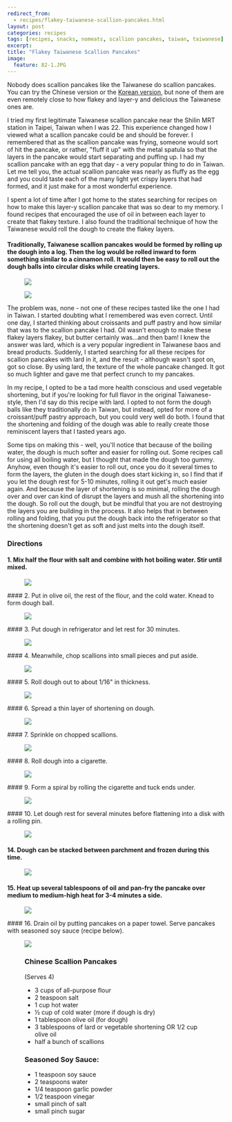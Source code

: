 ```yaml
---
redirect_from: 
  - recipes/flakey-taiwanese-scallion-pancakes.html
layout: post
categories: recipes
tags: [recipes, snacks, nomeats, scallion pancakes, taiwan, taiwanese]
excerpt: 
title: "Flakey Taiwanese Scallion Pancakes"
image:
  feature: 82-1.JPG
---
```


Nobody does scallion pancakes like the Taiwanese do scallion pancakes. You can try the Chinese version or the [Korean version](http://eastmeetskitchen.com/recipes/korean-style-scallion-pancakes.html), but none of them are even remotely close to how flakey and layer-y and delicious the Taiwanese ones are.  

I tried my first legitimate Taiwanese scallion pancake near the Shilin MRT station in Taipei, Taiwan when I was 22.  This experience changed how I viewed what a scallion pancake could be and should be forever.  I remembered that as the scallion pancake was frying, someone would sort of hit the pancake, or rather, "fluff it up" with the metal spatula so that the layers in the pancake would start separating and puffing up.  I had my scallion pancake with an egg that day - a very popular thing to do in Taiwan. Let me tell you, the actual scallion pancake was nearly as fluffy as the egg and you could taste each of the many light yet crispy layers that had formed, and it just make for a most wonderful experience.

I spent a lot of time after I got home to the states searching for recipes on how to make this layer-y scallion pancake that was so dear to my memory.  I found recipes that encouraged the use of oil in between each layer to create that flakey texture.  I also found the traditional technique of how the Taiwanese would roll the dough to create the flakey layers.

#### Traditionally, Taiwanese scallion pancakes would be formed by rolling up the dough into a log.  Then the log would be rolled inward to form something similar to a cinnamon roll.  It would then be easy to roll out the dough balls into circular disks while creating layers. 
<figure> <img src='/images/82-15.JPG'> </figure> 

<figure> <img src='/images/82-16.JPG'> </figure>

The problem was, none - not one of these recipes tasted like the one I had in Taiwan.  I started doubting what I remembered was even correct.  Until one day, I started thinking about croissants and puff pastry and how similar that was to the scallion pancake I had.  Oil wasn't enough to make these flakey layers flakey, but butter certainly was...and then bam!  I knew the answer was lard, which is a very popular ingredient in Taiwanese baos and bread products.  Suddenly, I started searching for all these recipes for scallion pancakes with lard in it, and the result - although wasn't spot on, got so close.  By using lard, the texture of the whole pancake changed.  It got so much lighter and gave me that perfect crunch to my pancakes.

In my recipe, I opted to be a tad more health conscious and used vegetable shortening, but if you're looking for full flavor in the original Taiwanese-style, then I'd say do this recipe with lard.  I opted to not form the dough balls like they traditionally do in Taiwan, but instead, opted for more of a croissant/puff pastry approach, but you could very well do both.  I found that the shortening and folding of the dough was able to really create those reminiscent layers that I tasted years ago.

Some tips on making this - well, you'll notice that because of the boiling water, the dough is much softer and easier for rolling out.  Some recipes call for using all boiling water, but I thought that made the dough too gummy.  Anyhow, even though it's easier to roll out, once you do it several times to form the layers, the gluten in the dough does start kicking in, so I find that if you let the dough rest for 5-10 minutes, rolling it out get's much easier again.  And because the layer of shortening is so minimal, rolling the dough over and over can kind of disrupt the layers and mush all the shortening into the dough.  So roll out the dough, but be mindful that you are not destroying the layers you are building in the process.  It also helps that in between rolling and folding, that you put the dough back into the refrigerator so that the shortening doesn't get as soft and just melts into the dough itself.

### Directions

#### 1. Mix half the flour with salt and combine with hot boiling water.  Stir until mixed.
<figure> <img src='/images/82-2.JPG'> </figure>
#### 2. Put in olive oil, the rest of the flour, and the cold water.  Knead to form dough ball.
<figure> <img src='/images/82-3.JPG'> </figure>
#### 3. Put dough in refrigerator and let rest for 30 minutes.
<figure> <img src='/images/82-4.JPG'> </figure>
#### 4. Meanwhile, chop scallions into small pieces and put aside.
<figure> <img src='/images/82-5.JPG'> </figure>
#### 5. Roll dough out to about 1/16" in thickness.
<figure> <img src='/images/82-6.JPG'> </figure>
#### 6. Spread a thin layer of shortening on dough.
<figure> <img src='/images/82-7.JPG'> </figure>
#### 7. Sprinkle on chopped scallions.
<figure> <img src='/images/82-8.JPG'> </figure>
#### 8. Roll dough into a cigarette.
<figure> <img src='/images/82-15.JPG'> </figure>
#### 9. Form a spiral by rolling the cigarette and tuck ends under.
<figure> <img src='/images/82-16.JPG'> </figure>
#### 10. Let dough rest for several minutes before flattening into a disk with a rolling pin. 

<figure> <img src='/images/82-14.JPG'> </figure>

#### 14. Dough can be stacked between parchment and frozen during this time.
<figure> <img src='/images/82-17.JPG'> </figure>

#### 15. Heat up several tablespoons of oil and pan-fry the pancake over medium to medium-high heat for 3-4 minutes a side.

<figure> <img src='/images/82-18.JPG'> </figure>
#### 16. Drain oil by putting pancakes on a paper towel.  Serve pancakes with seasoned soy sauce (recipe below).  
<figure> <img src='/images/82-19.JPG'> </figure>


<figure class="ingredients" markdown="1">

### Chinese Scallion Pancakes
(Serves 4)

- 3 cups of all-purpose flour
- 2 teaspoon salt
- 1 cup hot water
- ½ cup of cold water (more if dough is dry)
- 1 tablespoon olive oil (for dough)
- 3 tablespoons of lard or vegetable shortening OR 1/2 cup olive oil
- half a bunch of scallions

### Seasoned Soy Sauce:

- 1 teaspoon soy sauce
- 2 teaspoons water
- 1/4 teaspoon garlic powder
- 1/2 teaspoon vinegar
- small pinch of salt
- small pinch sugar 

</figure>